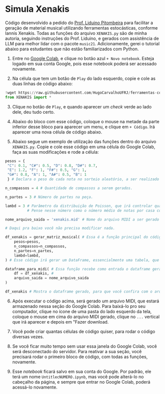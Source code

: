 # Simula Xenakis

Código desenvolvido a pedido do [Prof. Liduino Pitombeira](https://pitombeira.com/) para facilitar a geração de material musical utilizando ferramentas estocásticas, conforme Iannis Xenakis. Todas as funções do arquivo `XENAKIS.py` são de minha autoria, seguindo instruções do Prof. Liduino, e gerados com assistência de LLM para melhor lidar com o pacote `music21`. Adicionamente, gerei o tutorial abaixo para estudantes que não estão familiarizados com Python.

1) Entre no [Google Colab](https://colab.research.google.com/), e clique no botão azul `+ Novo notebook`. Esteja logado em sua conta Google, pois esse notebook poderá ser acessado novamente.

2) Na célula que tem um botão de `Play` do lado esquerdo, copie e cole as duas linhas de código abaixo:
```python
!wget https://raw.githubusercontent.com/HugoCarvalhoUFRJ/ferramentas-composicionais/refs/heads/main/simula-xenakis/XENAKIS.py
from XENAKIS import *
```

3) Clique no botão de `Play`, e quando aparecer um *check* verde ao lado dele, deu tudo certo.

4) Abaixo do bloco com esse código, coloque o mouse na metade da parte inferior desse bloco para aparecer um menu, e clique em `+ Código`. Irá aparecer uma nova célula de código abaixo.

5) Abaixo segue um exemplo de utilização das funções dentro do arquivo `XENAKIS.py`. Copie e cole esse código em uma célula do Google Colab, faça as suas modificações e rode a célula:
```python
pesos = {
 "C": 0.1, "C#": 0.5, "D": 0.8, "D#": 0.7,
 "E": 1.2, "F": 1, "F#": 0.5, "G": 1,
 "G#": 0.8, "A": 1, "A#": 0.5, "B": 1
 } # Declara o peso de cada nota no sorteio aleatório, a ser realizado abaixo.

n_compassos = 4 # Quantidade de compassos a serem gerados.

n_partes = 3 # Número de partes na peça.

lambd = 3 # Parâmetro da distribuição de Poisson, que irá controlar quantas notas são sorteadas em cada compasso de cada parte.
          # Pense nesse número como o número médio de notas por casa compasso de cada parte.

nome_arquivo_saida = 'xenakis.mid' # Nome do arquivo MIDI a ser gerado com as notas sorteadas

# Daqui pra baixo você não precisa modificar nada.

df_xenakis = gerar_matriz_musical( # Essa é a função principal do código, que irá sortear notas de acordo com os parâmetros.
    pesos=pesos,
    n_compassos=n_compassos, 
    n_partes=n_partes,
    lambd=lambd,
) # Esse código irá gerar um DataFrame, essencialmente uma tabela, que servirá de entrada para o próximo código.

dataframe_para_midi( # Essa função recebe como entrada o dataframe gerado acima e cria um arquivo MIDI correspondente.
    df = df_xenakis, # 
    arquivo_saida = nome_arquivo_saida
)

df_xenakis # Mostra o dataframe gerado, para que você confira com o arquivo MIDI.
```

6) Após executar o código acima, será gerado um arquivo MIDI, que estará armazenado nessa seção do Google Colab. Para baixá-lo pro seu computador, clique no ícone de uma pasta do lado esquerdo da tela, coloque o mouse em cima do arquivo MIDI gerado, clique no `...` vertical que irá aparecer e depois em "Fazer download.
   
7) Você pode criar quantas células de código quiser, para rodar o código diversas vezes.

8) Se você ficar muito tempo sem usar essa janela do Google Colab, você será desconectado do servidor. Para reativar a sua seção, você precisará rodar o primeiro bloco de código, com todas as funções, novamente.

9) Esse *notebook* ficará salvo em sua conta do Google. Por padrão, ele terá um nome `UntitlecNUMERO.ipynb`, mas você pode alterá-lo no cabeçalho da página, e sempre que entrar no Google Colab, poderá acessá-lo novamente.
